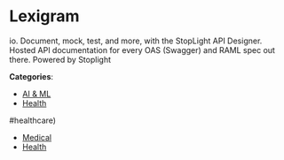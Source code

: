 # Lexigram


io.  Document, mock, test, and more, with the StopLight API Designer. Hosted API documentation for every OAS (Swagger) and RAML spec out there. Powered by Stoplight



**Categories**:
- [AI & ML](https://github.com/apis-list/apis-list#ai-and-ml)
- [Health](https://github.com/apis-list/apis-list#health)



#healthcare)
- [Medical](https://github.com/apis-list/apis-list#medical)
- [Health](https://github.com/apis-list/apis-list#health)







